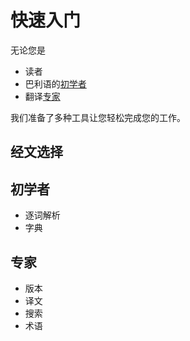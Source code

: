 # 快速入门

无论您是
- 读者
- 巴利语的[初学者](#初学者)
- 翻译[专家](#专家)

我们准备了多种工具让您轻松完成您的工作。

## 经文选择


## 初学者
- 逐词解析
- 字典

## 专家
- 版本
- 译文
- 搜索
- 术语